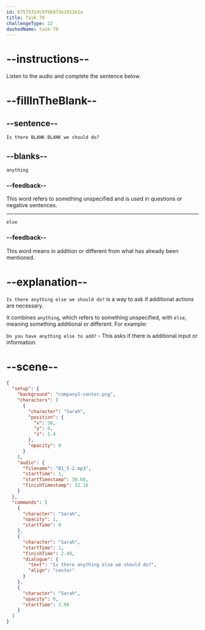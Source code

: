 ```yaml
---
id: 6757531dc5fbb973e1912e1a
title: Task 79
challengeType: 22
dashedName: task-79
---
```

<!-- (Audio) Is there anything else we should do? -->

# --instructions--

Listen to the audio and complete the sentence below.

# --fillInTheBlank--

## --sentence--

`Is there BLANK BLANK we should do?`

## --blanks--

`anything`

### --feedback--

This word refers to something unspecified and is used in questions or negative sentences.

---

`else`

### --feedback--

This word means in addition or different from what has already been mentioned.

# --explanation--

`Is there anything else we should do?` is a way to ask if additional actions are necessary. 

It combines `anything`, which refers to something unspecified, with `else`, meaning something additional or different. For example:

`Do you have anything else to add?` - This asks if there is additional input or information.

# --scene--

```json
{
  "setup": {
    "background": "company2-center.png",
    "characters": [
      {
        "character": "Sarah",
        "position": {
          "x": 50,
          "y": 0,
          "z": 1.4
        },
        "opacity": 0
      }
    ],
    "audio": {
      "filename": "B1_5-2.mp3",
      "startTime": 1,
      "startTimestamp": 30.68,
      "finishTimestamp": 32.16
    }
  },
  "commands": [
    {
      "character": "Sarah",
      "opacity": 1,
      "startTime": 0
    },
    {
      "character": "Sarah",
      "startTime": 1,
      "finishTime": 2.48,
      "dialogue": {
        "text": "Is there anything else we should do?",
        "align": "center"
      }
    },
    {
      "character": "Sarah",
      "opacity": 0,
      "startTime": 2.98
    }
  ]
}
```
